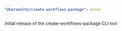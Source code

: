 ```yaml
---
"@netanelh2/create-workflows-package": minor
---
```


Initial release of the create-workflows-package CLI tool
